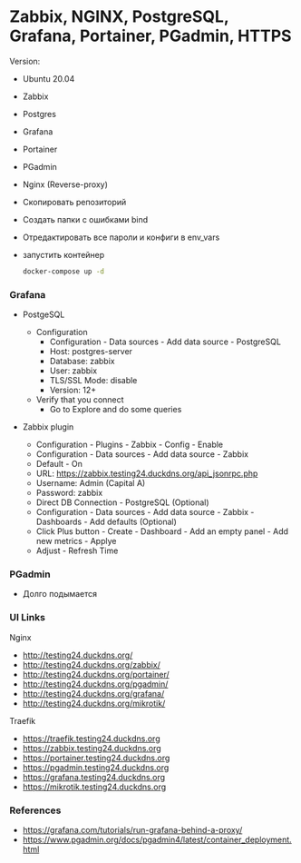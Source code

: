 # Zabbix, NGINX, PostgreSQL, Grafana, Portainer, PGadmin, HTTPS

Version:
- Ubuntu 20.04
- Zabbix
- Postgres
- Grafana
- Portainer
- PGadmin
- Nginx (Reverse-proxy)

- Скопировать репозиторий
- Создать папки с ошибками bind
- Отредактировать все пароли и конфиги в env_vars
- запустить контейнер
    ```bash
    docker-compose up -d
    ```

### Grafana
- PostgeSQL
  - Configuration
    - Configuration - Data sources - Add data source - PostgreSQL
    - Host: postgres-server
    - Database: zabbix
    - User: zabbix
    - TLS/SSL Mode: disable
    - Version: 12+
  - Verify that you connect
    - Go to Explore and do some queries


- Zabbix plugin
  - Configuration - Plugins - Zabbix - Config - Enable
  - Configuration - Data sources - Add data source - Zabbix
  - Default - On
  - URL: https://zabbix.testing24.duckdns.org/api_jsonrpc.php
  - Username: Admin  (Capital A)
  - Password: zabbix
  - Direct DB Connection - PostgreSQL (Optional)
  - Configuration - Data sources - Add data source - Zabbix - Dashboards - Add defaults (Optional)
  - Click Plus button - Create - Dashboard - Add an empty panel - Add new metrics - Applye
  - Adjust - Refresh Time

### PGadmin
- Долго подымается

### UI Links
Nginx
- http://testing24.duckdns.org/
- http://testing24.duckdns.org/zabbix/
- http://testing24.duckdns.org/portainer/
- http://testing24.duckdns.org/pgadmin/
- http://testing24.duckdns.org/grafana/
- http://testing24.duckdns.org/mikrotik/

Traefik
- https://traefik.testing24.duckdns.org
- https://zabbix.testing24.duckdns.org
- https://portainer.testing24.duckdns.org
- https://pgadmin.testing24.duckdns.org
- https://grafana.testing24.duckdns.org
- https://mikrotik.testing24.duckdns.org

### References
- https://grafana.com/tutorials/run-grafana-behind-a-proxy/
- https://www.pgadmin.org/docs/pgadmin4/latest/container_deployment.html
